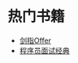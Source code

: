 # 热门书籍

- [剑指Offer](https://leetcode-cn.com/problemset/lcof/)
- [程序员面试经典](https://leetcode-cn.com/problemset/lcci/)